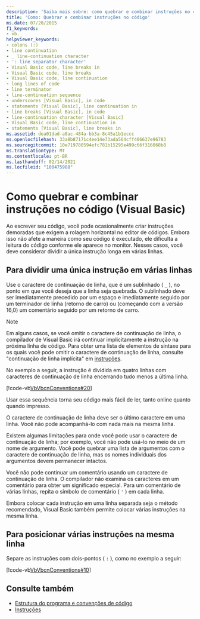 ```yaml
---
description: 'Saiba mais sobre: como quebrar e combinar instruções no código (Visual Basic)'
title: 'Como: Quebrar e combinar instruções no código'
ms.date: 07/20/2015
f1_keywords:
- vb._
helpviewer_keywords:
- colons (:)
- line continuation
- _ line-continuation character
- ': line separator character'
- Visual Basic code, line breaks in
- Visual Basic code, line breaks
- Visual Basic code, line continuation
- long lines of code
- line terminator
- line-continuation sequence
- underscores [Visual Basic], in code
- statements [Visual Basic], line continuation in
- line breaks [Visual Basic], in code
- line-continuation character [Visual Basic]
- Visual Basic code, line continuation in
- statements [Visual Basic], line breaks in
ms.assetid: dea01dad-a8ac-484a-bb3a-8c45a1b1eccc
ms.openlocfilehash: 33a8b87171c4ee14e73ada564cff406637e96783
ms.sourcegitcommit: 10e719780594efc781b15295e499c66f316068b8
ms.translationtype: MT
ms.contentlocale: pt-BR
ms.lasthandoff: 02/14/2021
ms.locfileid: "100475988"
---
```

# <a name="how-to-break-and-combine-statements-in-code-visual-basic"></a>Como quebrar e combinar instruções no código (Visual Basic)

Ao escrever seu código, você pode ocasionalmente criar instruções demoradas que exigem a rolagem horizontal no editor de códigos. Embora isso não afete a maneira como seu código é executado, ele dificulta a leitura do código conforme ele aparece no monitor. Nesses casos, você deve considerar dividir a única instrução longa em várias linhas.

## <a name="to-break-a-single-statement-into-multiple-lines"></a>Para dividir uma única instrução em várias linhas

Use o caractere de continuação de linha, que é um sublinhado ( `_` ), no ponto em que você deseja que a linha seja quebrada. O sublinhado deve ser imediatamente precedido por um espaço e imediatamente seguido por um terminador de linha (retorno de carro) ou (começando com a versão 16,0) um comentário seguido por um retorno de carro.

  > [!NOTE]
  > Em alguns casos, se você omitir o caractere de continuação de linha, o compilador de Visual Basic irá continuar implicitamente a instrução na próxima linha de código. Para obter uma lista de elementos de sintaxe para os quais você pode omitir o caractere de continuação de linha, consulte "continuação de linha implícita" em [instruções](../language-features/statements.md).

  No exemplo a seguir, a instrução é dividida em quatro linhas com caracteres de continuação de linha encerrando tudo menos a última linha.

  [!code-vb[VbVbcnConventions#20](~/samples/snippets/visualbasic/VS_Snippets_VBCSharp/VbVbcnConventions/VB/Class1.vb#20)]

  Usar essa sequência torna seu código mais fácil de ler, tanto online quanto quando impresso.

  O caractere de continuação de linha deve ser o último caractere em uma linha. Você não pode acompanhá-lo com nada mais na mesma linha.

  Existem algumas limitações para onde você pode usar o caractere de continuação de linha; por exemplo, você não pode usá-lo no meio de um nome de argumento. Você pode quebrar uma lista de argumentos com o caractere de continuação de linha, mas os nomes individuais dos argumentos devem permanecer intactos.

  Você não pode continuar um comentário usando um caractere de continuação de linha. O compilador não examina os caracteres em um comentário para obter um significado especial. Para um comentário de várias linhas, repita o símbolo de comentário ( `'` ) em cada linha.

 Embora colocar cada instrução em uma linha separada seja o método recomendado, Visual Basic também permite colocar várias instruções na mesma linha.

## <a name="to-place-multiple-statements-on-the-same-line"></a>Para posicionar várias instruções na mesma linha

Separe as instruções com dois-pontos ( `:` ), como no exemplo a seguir:

  [!code-vb[VbVbcnConventions#10](~/samples/snippets/visualbasic/VS_Snippets_VBCSharp/VbVbcnConventions/VB/Class1.vb#10)]

## <a name="see-also"></a>Consulte também

- [Estrutura do programa e convenções de código](program-structure-and-code-conventions.md)
- [Instruções](../language-features/statements.md)
